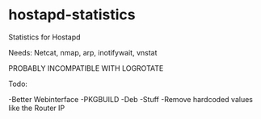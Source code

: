hostapd-statistics
==================

Statistics for Hostapd


Needs: Netcat, nmap, arp, inotifywait, vnstat

PROBABLY INCOMPATIBLE WITH LOGROTATE

Todo:

-Better Webinterface
-PKGBUILD
-Deb
-Stuff
-Remove hardcoded values like the Router IP
